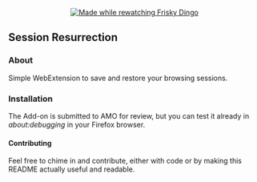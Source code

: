 <p align="center">
<a href="#">
    <img src="https://img.shields.io/badge/Made-while%20rewatching%20Frisky%20Dingo-9C599C.svg" alt="Made while rewatching Frisky Dingo">
  </a>
</p>

## Session Resurrection
### About
Simple WebExtension to save and restore your browsing sessions.

### Installation
The Add-on is submitted to AMO for review, but you can test it already in *about:debugging* in your Firefox browser.

#### Contributing
Feel free to chime in and contribute, either with code or by making this README actually useful and readable.

